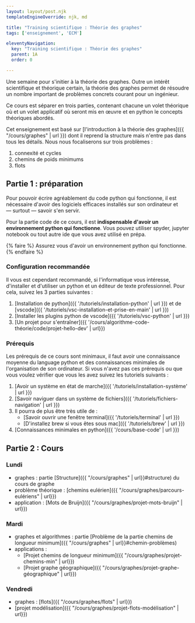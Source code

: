 ```yaml
---
layout: layout/post.njk
templateEngineOverride: njk, md

title: "Training scientifique : Théorie des graphes"
tags: ['enseignement', 'ECM']

eleventyNavigation:
  key: "Training scientifique : Théorie des graphes"
  parent: 1A
  order: 0

---
```


<!-- début résumé -->

Une semaine pour s'initier à la théorie des graphes. Outre un intérêt scientifique et théorique certain, la théorie des graphes permet de résoudre un nombre important de problèmes concrets courant pour un ingénieur.

Ce cours est séparer en trois parties, contenant chacune un volet théorique  où et un volet applicatif où seront mis en œuvre et en python le concepts théoriques abordés.

<!-- fin résumé -->

Cet enseignement est basé sur [l'introduction à la théorie des graphes]({{ "/cours/graphes" | url }}) dont il reprend la structure mais n'entre pas dans tous les détails. Nous nous focaliserons sur trois problèmes :

1. connexité et cycles
2. chemins de poids minimums
3. flots

## <span id="partie-1"></span> Partie 1 : préparation

Pour pouvoir écrire agréablement du code python qui fonctionne, il est nécessaire d'avoir des logiciels efficaces installés sur son ordinateur et — surtout — savoir s'en servir.

Pour la partie code de ce cours, il est **indispensable d'avoir un environnement python qui fonctionne**.  Vous pouvez utiliser spyder, jupyter notebook ou tout autre ide que vous avez utilisé en prépa.

{% faire %}
Assurez vous d'avoir un environnement python qui fonctionne.
{% endfaire %}

### Configuration recommandée

Il vous est cependant recommandé, si l'informatique vous intéresse, d'installer et d'utiliser un python et un éditeur de texte professionnel. Pour cela, suivez les 3 parties suivantes :

1. [Installation de python]({{ '/tutoriels/installation-python' | url }}) et de [vscode]({{ '/tutoriels/vsc-installation-et-prise-en-main' | url }})
2. [Installer les plugins python de vscode]({{ '/tutoriels/vsc-python' | url }})
3. [Un projet pour s'entraîner]({{ '/cours/algorithme-code-théorie/code/projet-hello-dev' | url}})

### Prérequis

Les prérequis de ce cours sont minimaux, il faut avoir une connaissance moyenne du language python et des connaissances minimales de l'organisation de son ordinateur. Si vous n'avez pas ces prérequis ou que vous voulez vérifier que vous les avez suivez les tutoriels suivants :

1. [Avoir un système en état de marche]({{ '/tutoriels/installation-système' | url }})
2. [Savoir naviguer dans un système de fichiers]({{ '/tutoriels/fichiers-navigation' | url }})
3. Il pourra de plus être très utile de :
   * [Savoir ouvrir une fenêtre terminal]({{ '/tutoriels/terminal'  | url }})
   * [D'installez brew si vous êtes sous mac]({{ '/tutoriels/brew'  | url }})
4. [Connaissances minimales en python]({{ '/cours/base-code' | url }})

## Partie 2 : Cours

### Lundi

* graphes : partie [Structure]({{ "/cours/graphes" | url}}#structure) du cours de graphe
* problème théorique : [chemins eulérien]({{ "/cours/graphes/parcours-eulériens" | url}})
* application : [Mots de Bruijn]({{ "/cours/graphes/projet-mots-bruijn" | url}})

### Mardi

* graphes et algorithmes : partie [Problème de la partie chemins de longueur minimum]({{ "/cours/graphes" | url}}#chemin-problèmes)
* applications :
  * [Projet chemins de longueur minimum]({{ "/cours/graphes/projet-chemins-min" | url}})
  * [Projet graphe géographique]({{ "/cours/graphes/projet-graphe-géographique" | url}})

### Vendredi

* graphes : [flots]({{ "/cours/graphes/flots" | url}})
* [projet modélisation]({{ "/cours/graphes/projet-flots-modélisation" | url}})
